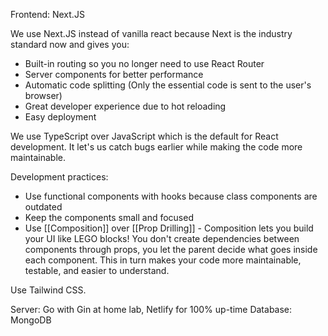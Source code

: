 Frontend: Next.JS

We use Next.JS instead of vanilla react because Next is the industry standard now and gives you:
- Built-in routing so you no longer need to use React Router
- Server components for better performance
- Automatic code splitting (Only the essential code is sent to the user's browser)
- Great developer experience due to hot reloading
- Easy deployment

We use TypeScript over JavaScript which is the default for React development. It let's us catch bugs earlier while making the code more maintainable.

Development practices:
- Use functional components with hooks because class components are outdated
- Keep the components small and focused
- Use [[Composition]] over [[Prop Drilling]] - Composition lets you build your UI like LEGO blocks! You don't create dependencies between components through props, you let the parent decide what goes inside each component. This in turn makes your code more maintainable, testable, and easier to understand.

Use Tailwind CSS.

Server: Go with Gin at home lab, Netlify for 100% up-time
Database: MongoDB
